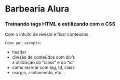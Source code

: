 <h1> Barbearia Alura </h1>


<h3>Treinando tags HTML e estilizando com o CSS</h3>
Com o intuito de revisar e fixar conteúdos.  

	Como por exemplo:
<ul>
	<li>header</li>
	<li>divisão de conteúdos com div’s</li
	<li>a utilização do “class” e do “id”</li>
	<li>como marcar com tag, id, class</li>
	<li>margin, alinhamento, etc...</li>	
</ul>
